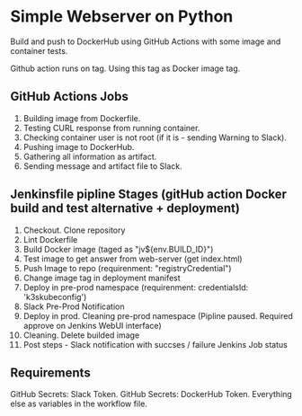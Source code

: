 # Simple Webserver on Python

Build and push to DockerHub using GitHub Actions with some image and container tests.

Github action runs on tag. Using this tag as Docker image tag.

## GitHub Actions Jobs

1. Building image from Dockerfile.
2. Testing CURL response from running container.
3. Checking container user is not root (if it is - sending Warning to Slack).
4. Pushing image to DockerHub.
5. Gathering all information as artifact.
6. Sending message and artifact file to Slack.

## Jenkinsfile pipline Stages (gitHub action Docker build and test alternative + deployment)

1. Checkout. Clone repository
2. Lint Dockerfile
3. Build Docker image (taged as "jv${env.BUILD_ID}")
4. Test image to get answer from web-server (get index.html)
5. Push Image to repo (requirenment: "registryCredential")
6. Change image tag in deployment manifest
7. Deploy in pre-prod namespace (requirenment: credentialsId: 'k3skubeconfig')
8. Slack Pre-Prod Notification
9. Deploy in prod. Cleaning pre-prod namespace (Pipline paused. Required approve on Jenkins WebUI interface)
10. Cleaning. Delete builded image
11. Post steps - Slack notification with succses / failure Jenkins Job status

## Requirements

GitHub Secrets: Slack Token.
GitHub Secrets: DockerHub Token.
Everything else as variables in the workflow file.
